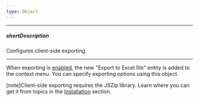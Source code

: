 ```yaml
---
type: Object
---
```

---
##### shortDescription
Configures client-side exporting.

---
When exporting is [enabled](/api-reference/10%20UI%20Widgets/dxPivotGrid/1%20Configuration/export/enabled.md '/Documentation/ApiReference/UI_Widgets/dxPivotGrid/Configuration/export/#enabled'), the new "Export to Excel file" entity is added to the context menu. You can specify exporting options using this object.

[note]Client-side exporting requires the JSZip library. Learn where you can get it from topics in the [Installation](/concepts/00%20Getting%20Started/01%20Installation/10%20Local%20Scripts.md '/Documentation/Guide/Getting_Started/Installation/Local_Scripts/') section.